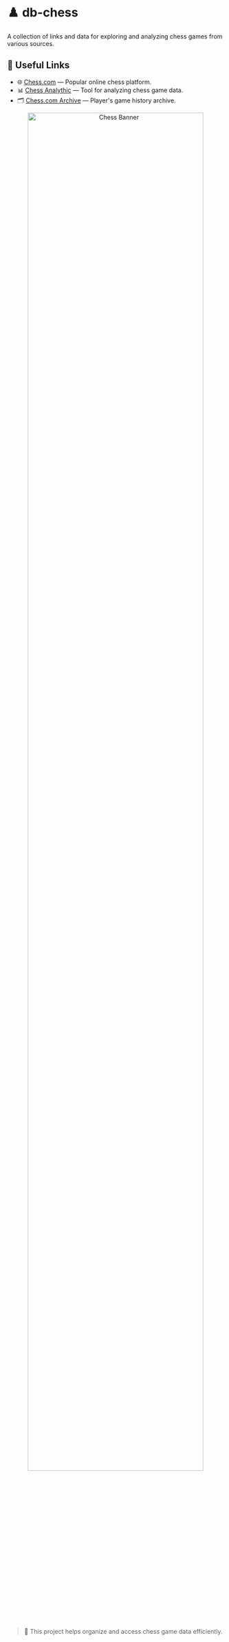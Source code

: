 # ♟️ db-chess

A collection of links and data for exploring and analyzing chess games from various sources.

## 🔗 Useful Links

- 🌐 [Chess.com](https://www.chess.com/home) — Popular online chess platform.
- 📊 [Chess Analythic](http://chess.wintrcat.uk/) — Tool for analyzing chess game data.
- 🗂️ [Chess.com Archive](https://www.chess.com/games/archive/raflyasligalek) — Player's game history archive.

<p align="center">
  <img src="https://github.com/user-attachments/assets/9dc68f2f-810c-419d-a736-3e87bcbd7777" alt="Chess Banner" width="90%">
</p>

> 🎯 This project helps organize and access chess game data efficiently.
